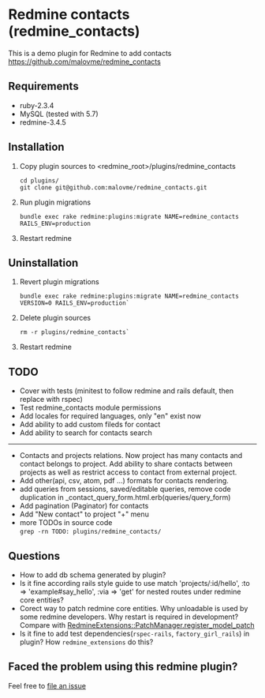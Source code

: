 # Redmine contacts (redmine_contacts)

This is a demo plugin for Redmine to add contacts
https://github.com/malovme/redmine_contacts

## Requirements

* ruby-2.3.4
* MySQL (tested with 5.7)
* redmine-3.4.5

## Installation

1. Copy plugin sources to <redmine_root>/plugins/redmine_contacts
    ```
    cd plugins/
    git clone git@github.com:malovme/redmine_contacts.git
    ```
2. Run plugin migrations
    ```
    bundle exec rake redmine:plugins:migrate NAME=redmine_contacts RAILS_ENV=production
    ```
3. Restart redmine

## Uninstallation

1. Revert plugin migrations
    ```
    bundle exec rake redmine:plugins:migrate NAME=redmine_contacts VERSION=0 RAILS_ENV=production`
    ```
2. Delete plugin sources  
    ```
    rm -r plugins/redmine_contacts`
    ```
3. Restart redmine

## TODO

* Cover with tests (minitest to follow redmine and rails default, then replace with rspec)
* Test redmine_contacts module permissions
* Add locales for required languages, only "en" exist now
* Add ability to add custom fileds for contact
* Add ability to search for contacts search
___

* Contacts and projects relations. Now project has many contacts and contact belongs to project.
  Add ability to share contacts between projects as well as restrict access to contact from external project.
* Add other(api, csv, atom, pdf ...) formats for contacts rendering.
* add queries from sessions, saved/editable queries,
  remove code duplication in _contact_query_form.html.erb(queries/query_form)
* Add pagination (Paginator) for contacts
* Add "New contact" to project "+" menu
* more TODOs in source code  
  `grep -rn TODO: plugins/redmine_contacts/`

## Questions

* How to add db schema generated by plugin?
* Is it fine according rails style guide to use
    match 'projects/:id/hello', :to => 'example#say_hello', :via => 'get'
  for nested routes under redmine core entities?
* Corect way to patch redmine core entities. Why unloadable is used by some redmine developers. 
Why restart is required in development? Compare with [RedmineExtensions::PatchManager.register_model_patch](https://github.com/easyredmine/redmine_extensions/blob/05c5f75b5e831d99ee1fd9d337a61cc6242bb6a5/lib/redmine_extensions/patch_manager.rb#L119)
* Is it fine to add test dependencies(`rspec-rails`, `factory_girl_rails`) in plugin? How `redmine_extensions` do this?

## Faced the problem using this redmine plugin?

Feel free to [file an issue](https://github.com/malovme/redmine_contacts/issues)